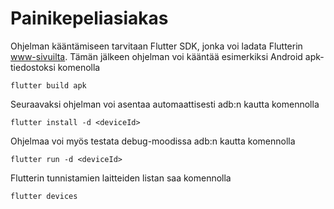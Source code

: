 # Painikepeliasiakas

Ohjelman kääntämiseen tarvitaan Flutter SDK, jonka voi ladata Flutterin [www-sivuilta](https://flutter.dev/docs/get-started/install). Tämän jälkeen ohjelman voi kääntää esimerkiksi Android apk-tiedostoksi komenolla
```
flutter build apk
```
Seuraavaksi ohjelman voi asentaa automaattisesti adb:n kautta komennolla
```
flutter install -d <deviceId>
```
Ohjelmaa voi myös testata debug-moodissa adb:n kautta komennolla
```
flutter run -d <deviceId>
```
Flutterin tunnistamien laitteiden listan saa komennolla
```
flutter devices
```
